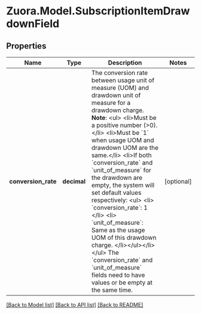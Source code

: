 
# Zuora.Model.SubscriptionItemDrawdownField

## Properties

Name | Type | Description | Notes
------------ | ------------- | ------------- | -------------
**conversion_rate** | **decimal** | The conversion rate between usage unit of measure (UOM) and drawdown unit of measure for a drawdown charge.        **Note**:    &lt;ul&gt;    &lt;li&gt;Must be a positive number (&gt;0).&lt;/li&gt;    &lt;li&gt;Must be &#x60;1&#x60; when usage UOM and drawdown UOM are the same.&lt;/li&gt;     &lt;li&gt;If both &#x60;conversion_rate&#x60; and &#x60;unit_of_measure&#x60; for the drawdown are empty, the system will set default values respectively: &lt;ul&gt;      &lt;li&gt; &#x60;conversion_rate&#x60;: 1 &lt;/li&gt;      &lt;li&gt; &#x60;unit_of_measure&#x60;: Same as the usage UOM of this drawdown charge. &lt;/li&gt;&lt;/ul&gt;&lt;/li&gt;&lt;/ul&gt;        The &#x60;conversion_rate&#x60; and &#x60;unit_of_measure&#x60; fields need to have values or be empty at the same time.      | [optional] 

[[Back to Model list]](../README.md#documentation-for-models)
[[Back to API list]](../README.md#documentation-for-api-endpoints)
[[Back to README]](../README.md)

